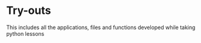 # Try-outs
This includes all the applications, files and functions developed while taking python lessons

